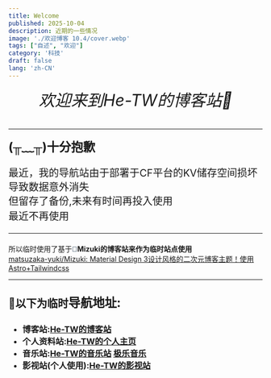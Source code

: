 ```yaml
---
title: Welcome
published: 2025-10-04
description: 近期的一些情况
image: './欢迎博客 10.4/cover.webp'
tags: ["自述", "欢迎"]
category: '科技'
draft: false
lang: 'zh-CN'
---
```

<h6 style="text-align: center;"><span style="font-size: 32px; line-height: 1.4;">欢迎来到He-TW的博客站🎉</span></h6><hr id="null"><h4><span style="background-color: transparent; font-size: 24px; display: inline !important;"></span><span style="font-size: 24px; line-height: 1.4;"><span style="font-size: 24px; line-height: 1.4;">(╥﹏╥)十分抱歉</span></span><span style="font-size: 24px; line-height: 1.4;"></span></h4><h4><span style="background-color: transparent; font-size: 20px; display: inline !important; font-weight: normal;"></span></h4><span style="font-size: 20px; line-height: 1.4;">最近，我的导航站由于部署于CF平台的KV储存空间损坏</span><div><span style="font-size: 20px; line-height: 1.4;">导致数据意外消失</span></div><div><span style="font-size: 20px; line-height: 1.4;">但留存了备份,未来有时间再投入使用</span></div><div><span style="font-size: 20px;">最近不再使用</span></div><div><h4><span style="background-color: transparent; font-size: 20px; display: inline !important; font-weight: normal;"></span></h4><div><span style="background-color: transparent; font-size: 20px; display: inline !important; font-weight: normal;"><hr id="null"></span></div><div style="text-align: left;">所以临时使用了基于<span style="color: rgb(0, 29, 53); font-family: Arial, sans-serif; background-color: transparent; display: inline !important;">🌸</span><b style="background-color: transparent;">Mizuki的博客站</b><span style="background-color: transparent; font-weight: bold; display: inline !important;">来作为临时站点使用</span></div><div style="text-align: left;"><a href="https://github.com/matsuzaka-yuki/Mizuki">matsuzaka-yuki/Mizuki: Material Design 3设计风格的二次元博客主题！使用Astro+Tailwindcss</a></div></div><div style="text-align: left;"><hr id="null"></div><h2 style="text-align: left;">📍以下为临时<span style="font-size: 1.5em; background-color: transparent; display: inline !important;"><span style="font-size: 20px; line-height: 1.4;"><span style="font-size: 24px; line-height: 1.4;">导航地址:</span></span></span></h2><div><h3><ul><li><span style="background-color: transparent; display: inline !important;">博客站</span><span style="background-color: transparent; display: inline !important;">:</span><a href="https://blog.hetw24.dpdns.org/" target="_blank" rel="noopener noreferrer">He-TW的博客站</a></li><li>个人资料站:<a href="https://profile.hetw24.dpdns.org/" target="_blank" rel="noopener noreferrer">He-TW的个人主页</a></li><li>音乐站:<a href="https://music.hetw24.dpdns.org/" target="_blank" rel="noopener noreferrer">He-TW的音乐站</a>&nbsp;<a href="https://jiclub.site/music/#/" target="_blank" rel="noopener noreferrer">极乐音乐</a></li><li>影视站(个人使用):<a href="https://hetwtv.is-an.ai/" target="_blank" rel="noopener noreferrer">He-TW的影视站</a></li></ul></h3></div><div><span style="font-size: 1.5em; background-color: transparent; display: inline !important;"><span style="font-size: 20px; line-height: 1.4;"><span style="font-size: 24px; line-height: 1.4;"><br></span></span></span></div><div><span style="font-size: 1.5em; background-color: transparent; display: inline !important;"><span style="font-size: 20px; line-height: 1.4;"><span style="font-size: 24px; line-height: 1.4;"><br></span></span></span></div><div><span style="font-size: 1.5em; background-color: transparent; display: inline !important;"><span style="font-size: 20px; line-height: 1.4;"><span style="font-size: 24px; line-height: 1.4;"><br></span></span></span></div><div style="text-align: left;"><br></div><div style="text-align: left;"><br></div><div style="text-align: left;"><br></div><div style="text-align: left;"><br></div>

